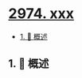 # [2974. xxx](https://github.com/Tdahuyou/TNotes.leetcode/tree/main/notes/2974.%20xxx)

<!-- region:toc -->

- [1. 📝 概述](#1--概述)

<!-- endregion:toc -->

## 1. 📝 概述
